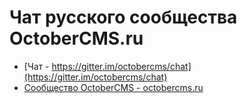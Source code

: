 Чат русского сообщества OctoberCMS.ru
===

- [Чат - https://gitter.im/octobercms/chat](https://gitter.im/octobercms/chat)
- [Сообщество OctoberCMS - octobercms.ru](http://octobercms.ru)


